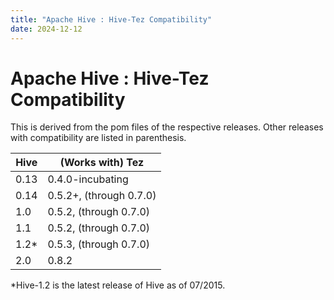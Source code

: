 ```yaml
---
title: "Apache Hive : Hive-Tez Compatibility"
date: 2024-12-12
---
```


# Apache Hive : Hive-Tez Compatibility

This is derived from the pom files of the respective releases. Other releases with compatibility are listed in parenthesis.

| Hive | (Works with) Tez |
| --- | --- |
| 0.13 | 0.4.0-incubating |
| 0.14 | 0.5.2+, (through 0.7.0) |
| 1.0 | 0.5.2, (through 0.7.0) |
| 1.1 | 0.5.2, (through 0.7.0) |
| 1.2* | 0.5.3, (through 0.7.0) |
| 2.0 | 0.8.2 |

*Hive-1.2 is the latest release of Hive as of 07/2015.

 

 

